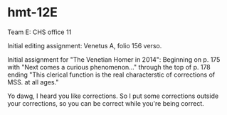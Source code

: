hmt-12E
=======

Team E: CHS office 11

Initial editing assignment: Venetus A, folio 156 verso.

Initial assignment for "The Venetian Homer in 2014": Beginning on p. 175 with "Next comes a curious phenomenon..." through the top of p. 178 ending "This clerical function is the real characterstic of corrections of MSS. at all ages."

Yo dawg, I heard you like corrections. So I put some corrections outside your corrections, so you can be correct while you're being correct.